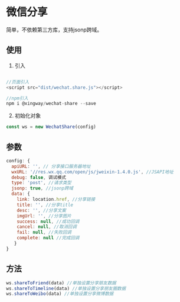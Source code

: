 # 微信分享
简单，不依赖第三方库，支持jsonp跨域。

## 使用
1. 引入
``` javascript

//页面引入
<script src="dist/wechat.share.js"></script>

//npm引入
npm i @xingway/wechat-share --save

```
2. 初始化对象 
``` javascript
const ws = new WechatShare(config)
```

## 参数

``` javascript
config: {
  apiURL: '', // 分享接口服务器地址
  wxURL: '//res.wx.qq.com/open/js/jweixin-1.4.0.js', //JSAPI地址
  debug: false, 调试模式
  type: 'post', //请求类型
  jsonp: true, //jsonp跨域
  data: {
    link: location.href, //分享链接
    title: '', //分享title
    desc: '', //分享文案
    imgUrl: '', //分享图片
    success: null, //成功回调
    cancel: null, //取消回调
    fail: null, //失败回调
    complete: null //完成回调
   }
}
```
## 方法
``` javascript
ws.shareToFriend(data) //单独设置分享朋友数据
ws.shareToTimeline(data) //单独设置分享朋友圈数据
ws.shareToWeibo(data) //单独设置分享微博数据
```
